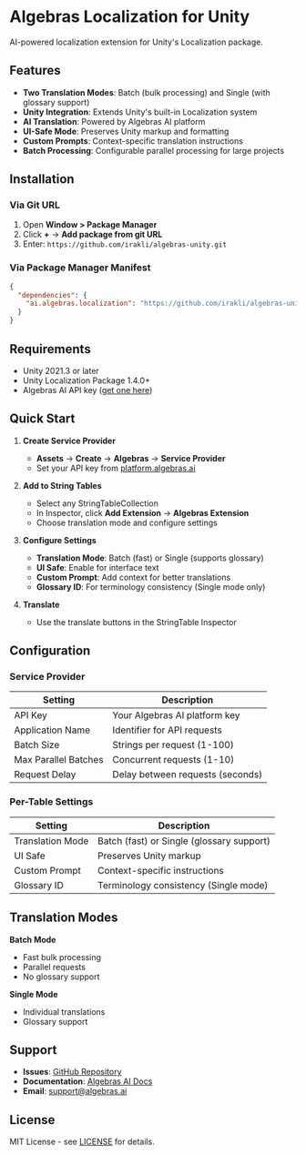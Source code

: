 # Algebras Localization for Unity

AI-powered localization extension for Unity's Localization package.

## Features

- **Two Translation Modes**: Batch (bulk processing) and Single (with glossary support)
- **Unity Integration**: Extends Unity's built-in Localization system
- **AI Translation**: Powered by Algebras AI platform
- **UI-Safe Mode**: Preserves Unity markup and formatting
- **Custom Prompts**: Context-specific translation instructions
- **Batch Processing**: Configurable parallel processing for large projects

## Installation

### Via Git URL
1. Open **Window > Package Manager**  
2. Click **+** → **Add package from git URL**
3. Enter: `https://github.com/irakli/algebras-unity.git`

### Via Package Manager Manifest
```json
{
  "dependencies": {
    "ai.algebras.localization": "https://github.com/irakli/algebras-unity.git"
  }
}
```

## Requirements

- Unity 2021.3 or later
- Unity Localization Package 1.4.0+
- Algebras AI API key ([get one here](https://platform.algebras.ai))

## Quick Start

1. **Create Service Provider**
   - **Assets** → **Create** → **Algebras** → **Service Provider**
   - Set your API key from [platform.algebras.ai](https://platform.algebras.ai)

2. **Add to String Tables**
   - Select any StringTableCollection
   - In Inspector, click **Add Extension** → **Algebras Extension**
   - Choose translation mode and configure settings

3. **Configure Settings**
   - **Translation Mode**: Batch (fast) or Single (supports glossary)
   - **UI Safe**: Enable for interface text
   - **Custom Prompt**: Add context for better translations
   - **Glossary ID**: For terminology consistency (Single mode only)

4. **Translate**
   - Use the translate buttons in the StringTable Inspector

## Configuration

### Service Provider
| Setting | Description |
|---------|-------------|
| API Key | Your Algebras AI platform key |
| Application Name | Identifier for API requests |
| Batch Size | Strings per request (1-100) |
| Max Parallel Batches | Concurrent requests (1-10) |
| Request Delay | Delay between requests (seconds) |

### Per-Table Settings  
| Setting | Description |
|---------|-------------|
| Translation Mode | Batch (fast) or Single (glossary support) |
| UI Safe | Preserves Unity markup |
| Custom Prompt | Context-specific instructions |
| Glossary ID | Terminology consistency (Single mode) |

## Translation Modes

**Batch Mode**
- Fast bulk processing
- Parallel requests
- No glossary support

**Single Mode**  
- Individual translations
- Glossary support

## Support

- **Issues**: [GitHub Repository](https://github.com/irakli/algebras-unity/issues)
- **Documentation**: [Algebras AI Docs](https://docs.algebras.ai)
- **Email**: support@algebras.ai

## License

MIT License - see [LICENSE](LICENSE) for details.